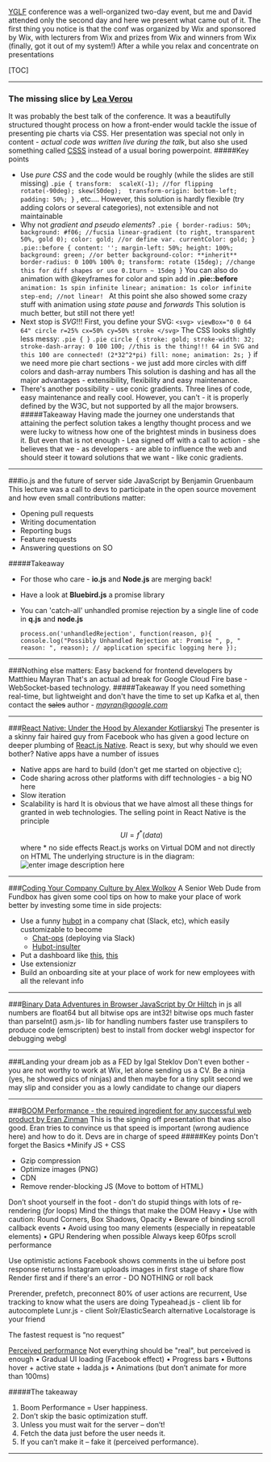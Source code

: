 [YGLF](http://yougottalovefrontend.com/) conference was a well-organized two-day event, but me and David attended only the second day and here we present what came out of it. 
The first thing you notice is that the conf was organized by Wix and sponsored by Wix, with lecturers from Wix and prizes from Wix and winners from Wix (finally, got it out of my system!) After a while you relax and concentrate on presentations

[TOC]
********
### The missing slice by [Lea Verou](http://lea.verou.me/)
It was probably the best talk of the conference. It was a beautifully structured thought process on how a front-ender would tackle the issue of presenting pie charts via CSS. Her presentation was special not only in content - *actual code was written live during the talk*, but also she used something called [CSSS](http://lea.verou.me/csss/sample-slideshow.html#intro) instead of a usual boring powerpoint.
#####Key points
*  Use *pure CSS* and the code would be roughly (while the slides are still missing)
`.pie {
	    transform:  scaleX(-1); //for flipping
		rotate(-90deg);
		skew(50deg); 
		transform-origin: bottom-left;
		padding: 50%;
}` , etc....
However, this solution is hardly flexible (try adding colors or several categories), not extensible and not maintainable
* Why not *gradient and pseudo elements*?
`.pie {
	border-radius: 50%;
	background: #f06; //fucsia
	linear-gradient (to right, transparent 50%, gold 0);
	color: gold; //or define var. currentColor: gold;
	}`
`.pie::before {
	content: '';
	margin-left: 50%;
	height: 100%;
	background: green; //or better background-color: **inherit**
	border-radius: 0 100% 100% 0;
	transform: rotate (15deg); //change this for diff shapes or use 0.1turn ~ 15deg
}`
You can also do animation with @keyframes for color and spin
add in **.pie::before**
`animation: 1s spin infinite linear;
animation: 1s color infinite step-end; //not linear! `
At this point she also showed some crazy stuff with animation using *state pause* and *forwards*
This solution is much better, but still not there yet!
* Next stop is *SVG*!!!
First, you define your SVG:
`<svg>
	viewBox="0 0 64 64"
	circle r=25% cx=50% cy=50% stroke
</svg>`
The CSS looks slightly less messy:
`.pie {
}`
`.pie circle {
stroke: gold;
stroke-width: 32;
stroke-dash-array: 0 100 100; //this is the thing!!! 64 in SVG and this 100 are connected! (2*32^2*pi)
fill: none;
animation: 2s;
}`
if we need more pie chart sections - we just add more circles with diff colors and dash-array numbers
This solution is dashing and has all the major advantages - extensibility, flexibility and easy maintenance.
* There's another possibility - use conic gradients. Three lines of code, easy maintenance and really cool.
However, you can't - it is properly defined by the W3C, but not supported by all the major browsers.
#####Takeaway
Having made the journey one understands that attaining the perfect solution takes a lengthy thought process and we were lucky to witness how one of the brightest minds in business does it. But even that is not enough - Lea signed off with a call to action - she believes that we - as developers - are able to influence the web and should steer it toward solutions that we want - like conic gradients. 
******

###io.js and the future of server side JavaScript by Benjamin Gruenbaum
This lecture was a call to devs to participate in the open source movement and how even small contributions matter:

 - Opening pull requests
 - Writing documentation
 - Reporting bugs
 - Feature requests
 - Answering questions on SO
 
#####Takeaway
 - For those who care - **io.js** and **Node.js** are merging back!
 - Have a look at **Bluebird.js** a promise library
 - You can 'catch-all' unhandled promise rejection by a single line of code in **q.js** and **node.js**

    `process.on('unhandledRejection', function(reason, p){
    console.log("Possibly Unhandled Rejection at: Promise ", p, " reason: ", reason);
    // application specific logging here
    });`

*****
###Nothing else matters: Easy backend for frontend developers by Matthieu Mayran
That's an actual ad break for Google Cloud Fire base - WebSocket-based technology.
#####Takeaway
If you need something real-time, but lightweight and don't have the time to set up Kafka et al, then contact the <strike>sales</strike> author - *mayran@google.com*
****
###[React Native: Under the Hood by Alexander Kotliarskyi](https://speakerdeck.com/frantic/react-native-under-the-hood/)
The presenter is a skinny fair haired guy from Facebook who has given a good lecture on deeper plumbing of [React.js Native](https://facebook.github.io/react-native/). React is sexy, but why should we even bother? Native apps have a number of issues

 - Native apps are hard to build (don't get me started on objective c); 
 - Code sharing across other platforms with diff technologies - a big NO here
 - Slow iteration
 - Scalability is hard
 It is obvious that we have almost all these things for granted in web technologies. 
 The selling point in React Native is the principle
 $$
 UI = f^*(data)
 $$
 where * no side effects
React.js works on Virtual DOM and not directly on HTML
The underlying structure is in the diagram:
![enter image description here](https://lh3.googleusercontent.com/-76CCka1pZA0/VXvqO56LWEI/AAAAAAAAADY/hx-0i_7adLo/s0/react+native+snippet.JPG "react native snippet.JPG")
****
###[Coding Your Company Culture by Alex Wolkov](http://www.slideshare.net/altryne/coding-your-company-culture)
A Senior Web Dude from Fundbox has given some cool tips on how to make your place of work better by investing some time in side projects:
 - Use a funny [hubot](https://hubot.github.com/) in a company chat (Slack, etc), which easily customizable to become
	 * [Chat-ops](https://github.com/atmos/hubot-deploy) (deploying via Slack)
	 * [Hubot-insulter](https://github.com/altryne/hubot-insulter)
- Put a dashboard like [this](http://dashingdemo.herokuapp.com/sample), [this](http://dashboard.sidlee.com/) 
- Use extensionizr
- Build an onboarding site at your place of work for new employees with all the relevant info
****
###[Binary Data Adventures in Browser JavaScript by Or Hiltch](http://slnwww.slideshare.net/orhiltch/binary-data-adventures-in-browser-javascript)
in js all numbers are float64 but all bitwise ops are int32!
bitwise ops much faster than parseInt()
asm.js- lib for handling numbers faster
use transpilers to produce code (emscripten)
best to install from docker
webgl inspector for debugging webgl


****
###Landing your dream job as a FED by Igal Steklov
Don't even bother - you are not worthy to work at Wix, let alone sending us a CV. Be a ninja (yes, he showed pics of ninjas) and then maybe for a tiny split second we may slip and consider you as a lowly candidate to change our diapers
*****
###[BOOM Performance - the required ingredient for any successful web product by Eran Zinman](http://www.slideshare.net/zzeran/yglf-2015-boom-performance-eran-zinman-dapulse)
This is the signing off presentation that was also good. Eran tries to convince us that speed is important (wrong audience here) and how to do it.
Devs are in charge of speed
#####Key points
Don't forget the Basics
*Minify JS + CSS 
* Gzip compression
* Optimize images (PNG)
* CDN
* Remove render-blocking JS (Move to bottom of HTML)

Don’t shoot yourself in the foot - don't do stupid things with lots of re-rendering (*for* loops)
Mind the things that make the DOM Heavy 
• Use with caution: Round Corners, Box Shadows, Opacity 
• Beware of binding scroll callback events 
• Avoid using too many elements (especially in repeatable elements) 
• GPU Rendering when possible
Always keep 60fps scroll performance

Use optimistic actions
Facebook shows comments in the ui before post response returns
Instagram uploads images in first stage of share flow
Render first and if there's an error - DO NOTHING or roll back

Prerender, prefetch, preconnect
80% of user actions are recurrent, Use tracking to know what the users are doing
Typeahead.js - client lib for autocomplete
Lunr.js - client Solr/ElasticSearch alternative
Localstorage is your friend

The fastest request is “no request”

[Perceived performance](http://blog.teamtreehouse.com/perceived-performance)
Not everything should be "real", but perceived is enough
• Gradual UI loading (Facebook effect)
• Progress bars 
• Buttons hover + active state + ladda.js 
• Animations (but don’t animate for more than 100ms)

#####The takeaway
1. Boom Performance = User happiness. 
2. Don’t skip the basic optimization stuff.
3. Unless you must wait for the server – don’t! 
4. Fetch the data just before the user needs it.
5. If you can’t make it – fake it (perceived performance).
***


